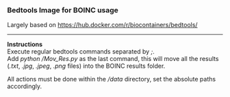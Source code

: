 ### Bedtools Image for BOINC usage

Largely based on <https://hub.docker.com/r/biocontainers/bedtools/>

--------

**Instructions**  
Execute regular bedtools commands separated by *;*.  
Add *python /Mov_Res.py* as the last command, this will move all the results (*.txt*, *.jpg*, *.jpeg*, *.png* files) into the BOINC results folder.
  
All actions must be done within the */data* directory, set the absolute paths accordingly. 
